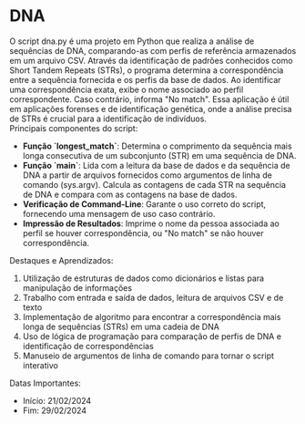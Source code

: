 <h1>DNA</h1>

O script dna.py é uma projeto em Python que realiza a análise de sequências de DNA, comparando-as com perfis de referência armazenados em um arquivo CSV. Através da identificação de padrões conhecidos como Short Tandem Repeats (STRs), o programa determina a correspondência entre a sequência fornecida e os perfis da base de dados. Ao identificar uma correspondência exata, exibe o nome associado ao perfil correspondente. Caso contrário, informa "No match". Essa aplicação é útil em aplicações forenses e de identificação genética, onde a análise precisa de STRs é crucial para a identificação de indivíduos.
<br>
Principais componentes do script:
<ul>
  <li><strong>Função `longest_match`</strong>: Determina o comprimento da sequência mais longa consecutiva de um subconjunto (STR) em uma sequência de DNA.</li>
  <li><strong>Função `main`</strong>: Lida com a leitura da base de dados e da sequência de DNA a partir de arquivos fornecidos como argumentos de linha de comando (sys.argv). Calcula as contagens de cada STR na sequência de DNA e compara com as contagens na base de dados.</li>
  <li><strong>Verificação de Command-Line</strong>: Garante o uso correto do script, fornecendo uma mensagem de uso caso contrário.</li>
  <li><strong>Impressão de Resultados</strong>: Imprime o nome da pessoa associada ao perfil se houver correspondência, ou "No match" se não houver correspondência.</li>
</ul>

Destaques e Aprendizados: <br>
<ol>
  <li>Utilização de estruturas de dados como dicionários e listas para manipulação de informações</li>
  <li>Trabalho com entrada e saída de dados, leitura de arquivos CSV e de texto</li>
  <li>Implementação de algoritmo para encontrar a correspondência mais longa de sequências (STRs) em uma cadeia de DNA</li>
  <li>Uso de lógica de programação para comparação de perfis de DNA e identificação de correspondências</li>
  <li>Manuseio de argumentos de linha de comando para tornar o script interativo</li>
</ol>


Datas Importantes: 
<ul>
  <li>Início: 21/02/2024</li>
  <li>Fim: 29/02/2024</li>
</ul>

